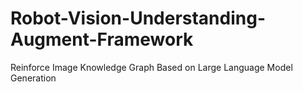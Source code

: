 # Robot-Vision-Understanding-Augment-Framework
Reinforce Image Knowledge Graph Based on Large Language Model Generation
